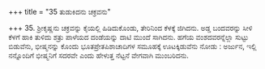 +++
title = "35 ತುಡುಕಿದನು ಚಕ್ರವನು"

+++
35. ಶ್ರೀಕೃಷ್ಣನು ಚಕ್ರವನ್ನು ಕೈಯಲ್ಲಿ ಹಿಡಿದುಕೊಂಡು, ತೇರಿನಿಂದ ಕೆಳಕ್ಕೆ ಜಿಗಿದನು. ಅಡ್ಡ ಬಂದವರನ್ನು ಸೀಳಿ ಕೆಳಗೆ ಹಾಕಿ ತುಳಿದು ಶತ್ರು ಪಾಳೆಯದ ದಂಡೆಯನ್ನು ದಾಟಿ ಮುಂದೆ ಸಾಗಿದನು. ಹಗೆಯ ವಂಶದವರನ್ನೆಲ್ಲಾ ಸುಟ್ಟು ಬಿಡುವೆನು, ಭೀಷ್ಮನನ್ನು ಕೊಂದು ಭೂತಪ್ರೇತಪಿಶಾಚಾದಿಗಳ ಸಮೂಹಕ್ಕೆ ಊಟಕ್ಕಿಡುವೆನು ನೋಡು : ಅರ್ಜುನ, ಇಲ್ಲಿ ನನ್ನೊಂದಿಗೆ ಭೀಷ್ಮನಿಗೆ ಸದರವೇ ಎಂದು ಹೇಳುತ್ತ ನೆಟ್ಟನೆ ವೇಗವಾಗಿ ಮುಂಬರಿದನು.